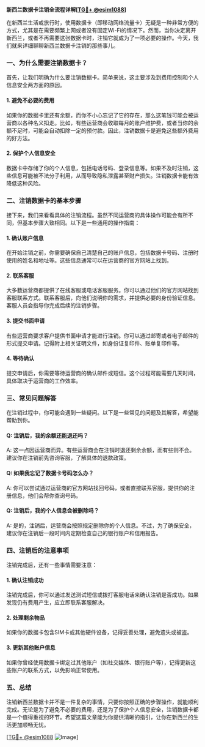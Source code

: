 **新西兰数据卡注销全流程详解[[TG💪+ @esim1088](https://t.me/s/esim1088)]**

在新西兰生活或旅行时，使用数据卡（即移动网络流量卡）无疑是一种非常方便的方式，尤其是在需要频繁上网或者没有固定Wi-Fi的情况下。然而，当你决定离开新西兰，或者不再需要这张数据卡时，注销它就成为了一项必要的操作。今天，我们就来详细聊聊新西兰数据卡注销的那些事儿。

### 一、为什么需要注销数据卡？

首先，让我们明确为什么要注销数据卡。简单来说，这主要涉及到费用控制和个人信息安全两方面的原因。

#### 1. 避免不必要的费用
如果你的数据卡里还有余额，而你不小心忘记了它的存在，那么这笔钱可能会被运营商以各种名义扣走。比如，有些运营商会收取每月的账户维护费，或者当你的余额不足时，可能会自动扣除一定的预付款。因此，注销数据卡是避免这些额外费用的好方法。

#### 2. 保护个人信息安全
数据卡中存储了你的个人信息，包括电话号码、登录信息等。如果不及时注销，这些信息可能被不法分子利用，从而导致隐私泄露甚至财产损失。注销数据卡能有效降低这种风险。

### 二、注销数据卡的基本步骤

接下来，我们来看看具体的注销流程。虽然不同运营商的具体操作可能会有所不同，但基本步骤大致相同。以下是一些通用的操作指南：

#### 1. 确认账户信息
在开始注销之前，你需要确保自己清楚自己的账户信息，包括数据卡号码、注册时使用的姓名和地址等。这些信息通常可以在运营商的官方网站上找到。

#### 2. 联系客服
大多数运营商都提供了在线客服或电话客服服务。你可以通过他们的官方网站找到客服联系方式。联系客服后，向他们说明你的需求，并提供必要的身份验证信息。客服人员会指导你完成后续的注销步骤。

#### 3. 提交书面申请
有些运营商要求客户提供书面申请才能进行注销。你可以通过邮寄或者电子邮件的形式提交申请。记得附上相关证明文件，如身份证复印件、账单复印件等。

#### 4. 等待确认
提交申请后，你需要等待运营商的确认邮件或短信。这个过程可能需要几天时间，具体取决于运营商的工作效率。

### 三、常见问题解答

在注销过程中，你可能会遇到一些疑问。以下是一些常见的问题及其解答，希望能帮助到你。

#### Q: 注销后，我的余额还能退还吗？
A: 这一点因运营商而异。有些运营商会在注销时退还剩余余额，而有些则不会。建议你在注销前先咨询客服，了解具体的退款政策。

#### Q: 如果我忘记了数据卡号码怎么办？
A: 你可以尝试通过运营商的官方网站找回号码，或者直接联系客服，提供你的注册信息，他们会帮你查询号码。

#### Q: 注销后，我的个人信息会被删除吗？
A: 是的，注销后，运营商会按照规定删除你的个人信息。不过，为了确保安全，建议你在注销后一段时间内定期检查自己的银行账户和信用报告。

### 四、注销后的注意事项

注销完成后，还有一些事情需要注意：

#### 1. 确认注销成功
注销完成后，你可以通过发送测试短信或拨打客服电话来确认注销是否成功。如果发现仍有费用产生，应立即联系客服解决。

#### 2. 处理剩余物品
如果你的数据卡包含SIM卡或其他硬件设备，记得妥善处理，避免遗失或被盗。

#### 3. 更新其他账户信息
如果你曾经使用数据卡绑定过其他账户（如社交媒体、银行账户等），记得更新这些账户的联系方式，以免影响正常使用。

### 五、总结

注销新西兰数据卡并不是一件复杂的事情，只要你按照正确的步骤操作，就能顺利完成。无论是为了避免不必要的费用，还是为了保护个人信息安全，注销数据卡都是一个值得重视的环节。希望这篇文章能为你提供清晰的指引，让你在新西兰的生活更加顺畅无忧。

[[TG💪+ @esim1088](https://t.me/s/esim1088) ![Image](https://i.postimg.cc/4NQfJmqS/Snipaste-2025-05-13-00-14-12.png)]